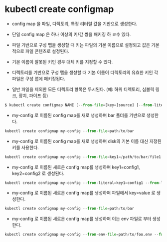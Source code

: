 # kubectl create configmap

- config map 을 파일, 디렉토리, 특정 리터럴 값을 기반으로 생성한다. 
- 단일 config map 은 하나 이상의 키/값 쌍을 패키징 하 ㄹ수 있다. 
- 파일 기반으로 구성 맵을 생성할 때 키는 파일의 기본 이름으로 설정되고 값은 기본적으로 파일 콘텐츠로 설정된다. 
- 기본 이름이 잘못된 키인 경우 대체 키를 지정할 수 있다. 

- 디렉토리를 기반으로 구성 맵을 생성할 때 기본 이름이 디렉토리의 유효한 키인 각 파일은 구성 맵에 패키징된다. 
- 일반 파일을 제외한 모든 디렉토리 항목은 무시된다. (예: 하위 디렉토리, 심볼릭 링크, 장치, 파이프 등)

```py
$ kubectl create configmap NAME [--from-file=[key=]source] [--from-literal=key1=value1] [--dry-run=server|client|none]
```

- my-config 로 이름된 config map를 새로 생성하며 bar 폴더를 기반으로 생성한다. 

```py
kubectl create configmap my-config --from-file=path/to/bar
```

- my-config 로 이름된 config map를 새로 생성하며 disk의 기본 이름 대신 지정된 키를 사용한다. 

```py
kubectl create configmap my-config --from-file=key1=/path/to/bar/file1.txt --from-file=key2=/path/to/bar/file2.txt
```

- my-config 로 이름된 새로운 config map를 생성하며 key1=config1, key2=config2 로 생성된다. 

```py
kubectl create configmap my-config --from-literal=key1=config1 --from-literal=key2=config2
```

- my-config 로 이름된 새로운 config map를 생성하며 파일에서 key=value 로 생성한다. 

```py
kubectl create configmap my-config --from-file=path/to/bar
```

- my-config 로 이름된 새로운 config map를 생성하며 이는 env 파일로 부터 생성한다. 

```py
kubectl create configmap my-config --from-env-file=path/to/foo.env --from-env-file=path/to/bar.env
```

